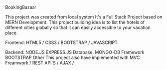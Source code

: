 BookingBazaar

This project was created from local system It's a Full Stack Project based on MERN Development. This project buliding idea is to list the hotels of different cities globally so that it can easily accessible to
your vacation place.

Frontend:
HTML5 / CSS3 / BOOTSTRAP / JAVASCRIPT

Backend:
NODE.JS
EXPRESS.JS
Database:
MONGO-DB
Framework
BOOTSTRAP
Other
This project also have implemented with MVC Freamwork / REST API'S / AJAX /
